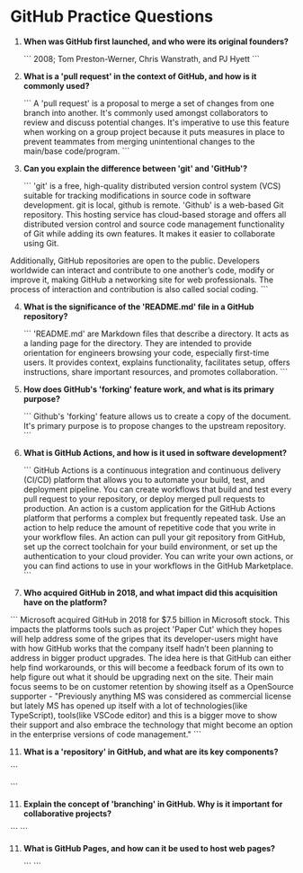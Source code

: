 # GitHub Practice Questions

1. **When was GitHub first launched, and who were its original founders?**

   \`\`\`
   2008; Tom Preston-Werner, Chris Wanstrath, and PJ Hyett
   \`\`\`

2. **What is a 'pull request' in the context of GitHub, and how is it commonly used?**

   \`\`\`
   A 'pull request' is a proposal to merge a set of changes from one branch into another. It's commonly used amongst collaborators to review and discuss potential changes.  It's imperative to use this feature when working on a group project because it puts measures in place to prevent teammates from merging unintentional changes to the main/base code/program.
   \`\`\`

3. **Can you explain the difference between 'git' and 'GitHub'?**

   \`\`\`
   'git' is a free, high-quality distributed version control system (VCS) suitable for tracking modifications in source code in software development.  git is local, github is remote. 
 'Github' is a web-based Git repository. This hosting service has cloud-based storage and offers all distributed version control and source code management functionality of Git while adding its own features. It makes it easier to collaborate using Git. 

Additionally, GitHub repositories are open to the public. Developers worldwide can interact and contribute to one another’s code, modify or improve it, making GitHub a networking site for web professionals. The process of interaction and contribution is also called social coding.
   \`\`\`

4. **What is the significance of the 'README.md' file in a GitHub repository?**

   \`\`\`
   'README.md' are Markdown files that describe a directory.  It acts as a landing page for the directory.  They are intended to provide orientation for engineers browsing your code, especially first-time users.  It provides context, explains functionality, facilitates setup, offers instructions, share important resources, and promotes collaboration.
   \`\`\`

6. **How does GitHub's 'forking' feature work, and what is its primary purpose?**

   \`\`\`
   Github's 'forking' feature allows us to create a copy of the document.  It's primary purpose is to propose changes to the upstream repository. 
   \`\`\`

8. **What is GitHub Actions, and how is it used in software development?**

   \`\`\`
   GitHub Actions is a continuous integration and continuous delivery (CI/CD) platform that allows you to automate your build, test, and deployment pipeline.  You can create workflows that build and test every pull request to your repository, or deploy merged pull requests to production.  An action is a custom application for the GitHub Actions platform that performs a complex but frequently repeated task.  Use an action to help reduce the amount of repetitive code that you write in your workflow files.  An action can pull your git repository from GitHub, set up the correct toolchain for your build environment, or set up the authentication to your cloud provider.  You can write your own actions, or you can find actions to use in your workflows in the GitHub Marketplace.
   \`\`\`

10. **Who acquired GitHub in 2018, and what impact did this acquisition have on the platform?**

   \`\`\`
   Microsoft acquired GitHub in 2018 for $7.5 billion in Microsoft stock.  This impacts the platforms tools such as project 'Paper Cut' which they hopes will help address some of the gripes that its developer-users might have with how GitHub works that the company itself hadn’t been planning to address in bigger product upgrades. The idea here is that GitHub can either help find workarounds, or this will become a feedback forum of its own to help figure out what it should be upgrading next on the site.  Their main focus seems to be on customer retention by showing itself as a OpenSource supporter - "Previously anything MS was considered as commercial license but lately MS has opened up itself with a lot of technologies(like TypeScript), tools(like VSCode editor) and this is a bigger move to show their support and also embrace the technology that might become an option in the enterprise versions of code management." 
   \`\`\`

11. **What is a 'repository' in GitHub, and what are its key components?**

   \`\`\`
  
   \`\`\`

11. **Explain the concept of 'branching' in GitHub. Why is it important for collaborative projects?**

   \`\`\`
   \`\`\`

11. **What is GitHub Pages, and how can it be used to host web pages?**

    \`\`\`
    \`\`\`

